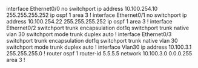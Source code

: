 interface Ethernet0/0
 no switchport
 ip address 10.100.254.10 255.255.255.252
 ip ospf 1 area 3
!
interface Ethernet0/1
 no switchport
 ip address 10.100.254.22 255.255.255.252
 ip ospf 1 area 3
!
interface Ethernet0/2
 switchport trunk encapsulation dot1q
 switchport trunk native vlan 30
 switchport mode trunk
 duplex auto
!
interface Ethernet0/3
 switchport trunk encapsulation dot1q
 switchport trunk native vlan 30
 switchport mode trunk
 duplex auto
!
interface Vlan30
 ip address 10.100.3.1 255.255.255.0
!
router ospf 1
 router-id 5.5.5.5
 network 10.100.3.0 0.0.0.255 area 3
!